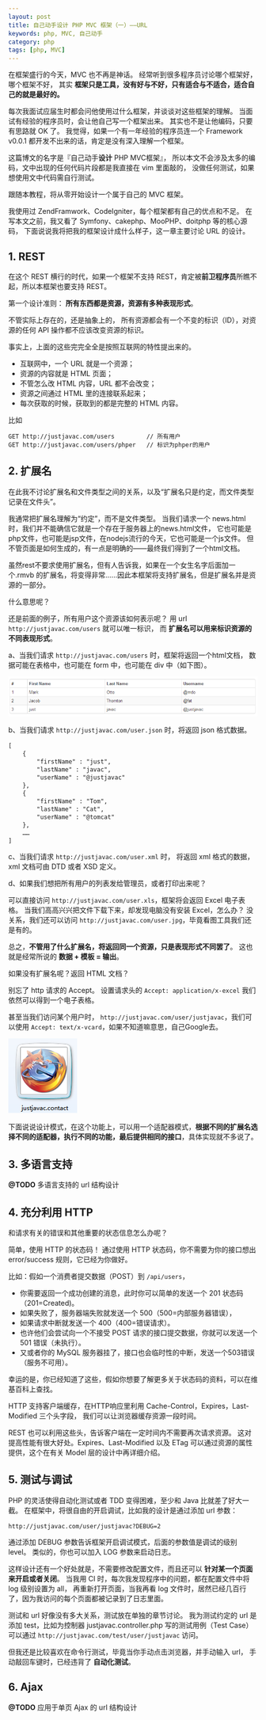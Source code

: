 ```yaml
---
layout: post
title: 自己动手设计 PHP MVC 框架（一）——URL
keywords: php, MVC, 自己动手
category: php
tags: [php, MVC]
---
```


在框架盛行的今天，MVC 也不再是神话。
经常听到很多程序员讨论哪个框架好，哪个框架不好，
其实 **框架只是工具，没有好与不好，只有适合与不适合，适合自己的就是最好的。**

每次我面试应届生时都会问他使用过什么框架，并谈谈对这些框架的理解。
当面试有经验的程序员时，会让他自己写一个框架出来。
其实也不是让他编码，只要有思路就 OK 了。
我觉得，如果一个有一年经验的程序员连一个 Framework v0.0.1 都开发不出来的话，肯定是没有深入理解一个框架。

这篇博文的名字是『自己动手<strong>设计</strong> PHP MVC框架』，
所以本文不会涉及太多的编码，文中出现的任何代码片段都是我直接在 vim 里面敲的，
没做任何测试，如果想使用文中代码需自行测试。

跟随本教程，将从零开始设计一个属于自己的 MVC 框架。

我使用过 ZendFramwork、CodeIgniter，每个框架都有自己的优点和不足。
在写本文之前，我又看了 Symfony、cakephp、MooPHP、doitphp 等的核心源码，
下面说说我将把我的框架设计成什么样子，这一章主要讨论 URL 的设计。

## 1. REST

在这个 REST 横行的时代，如果一个框架不支持 REST，肯定被<strong>前卫程序员</strong>所瞧不起，所以本框架也要支持 REST。

第一个设计准则： **所有东西都是资源，资源有多种表现形式**。

不管实际上存在的，还是抽象上的，
所有资源都会有一个不变的标识（ID），对资源的任何 API 操作都不应该改变资源的标识。

事实上，上面的这些完完全全是按照互联网的特性提出来的。

* 互联网中，一个 URL 就是一个资源；
* 资源的内容就是 HTML 页面；
* 不管怎么改 HTML 内容，URL 都不会改变；
* 资源之间通过 HTML 里的连接联系起来；
* 每次获取的时候，获取到的都是完整的 HTML 内容。

比如

    GET http://justjavac.com/users         // 所有用户
    GET http://justjavac.com/users/phper   // 标识为phper的用户

## 2. 扩展名

在此我不讨论扩展名和文件类型之间的关系，以及“扩展名只是约定，而文件类型记录在文件头”。

我通常把扩展名理解为“约定”，而不是文件类型。
当我们请求一个 news.html 时，我们并不能确信它就是一个存在于服务器上的news.html文件，
它也可能是php文件，也可能是jsp文件，在nodejs流行的今天，它也可能是一个js文件。
但不管页面是如何生成的，有一点是明确的——最终我们得到了一个html文档。

虽然rest不要求使用扩展名，但有人告诉我，如果在一个女生名字后面加一个.rmvb 的扩展名，将变得非常……因此本框架将支持扩展名，但是扩展名并是资源的一部分。

什么意思呢？

还是前面的例子，所有用户这个资源该如何表示呢？
用 url `http://justjavac.com/users` 就可以唯一标识，
而 **扩展名可以用来标识资源的不同表现形式**。

a、当我们请求 `http://justjavac.com/users` 时，框架将返回一个html文档，
数据可能在表格中，也可能在 form 中，也可能在 div 中（如下图）。

![table of users](/assets/images/diy-design-php-mvc-framework-url-users.png "table of users")

b、当我们请求 `http://justjavac.com/user.json` 时，将返回 json 格式数据。

    [
        {
            "firstName" : "just",
            "lastName" : "javac",
            "userName" : "@justjavac"
        },
        {
            "firstName" : "Tom",
            "lastName" : "Cat",
            "userName" : "@tomcat"
        },
        ……
    ]

c、当我们请求 `http://justjavac.com/user.xml` 时，
将返回 xml 格式的数据，xml 文档可由 DTD 或者 XSD 定义。

d、如果我们想把所有用户的列表发给管理员，或者打印出来呢？

可以直接访问 `http://justjavac.com/user.xls`，框架将会返回 Excel 电子表格。
当我们高高兴兴把文件下载下来，却发现电脑没有安装 Excel，怎么办？
没关系，我们还可以访问 `http://justjavac.com/user.jpg`，毕竟看图工具我们还是有的。

总之，**不管用了什么扩展名，将返回同一个资源，只是表现形式不同罢了**。
这也就是经常所说的 **数据 + 模板 = 输出**。

如果没有扩展名呢？返回 HTML 文档？

别忘了 http 请求的 Accept。
设置请求头的 `Accept: application/x-excel` 我们依然可以得到一个电子表格。

甚至当我们访问某个用户时， `http://justjavac.com/user/justjavac`，我们可以使用 `Accept: text/x-vcard`，如果不知道嘛意思，自己Google去。

![justjavac.vcard](/assets/images/diy-design-php-mvc-framework-url-vcard.png "justjavac.vcard")

下面说说设计模式，在这个功能上，可以用一个适配器模式，**根据不同的扩展名选择不同的适配器，执行不同的功能，最后提供相同的接口**，具体实现就不多说了。

## 3. 多语言支持

**@TODO** 多语言支持的 url 结构设计

## 4. 充分利用 HTTP

和请求有关的错误和其他重要的状态信息怎么办呢？

简单，使用 HTTP 的状态码！
通过使用 HTTP 状态码，你不需要为你的接口想出 error/success 规则，它已经为你做好。

比如：假如一个消费者提交数据（POST）到 `/api/users`，

* 你需要返回一个成功创建的消息，此时你可以简单的发送一个 201 状态码（201=Created)。
* 如果失败了，服务器端失败就发送一个 500（500=内部服务器错误），
* 如果请求中断就发送一个 400（400=错误请求）。
* 也许他们会尝试向一个不接受 POST 请求的接口提交数据，你就可以发送一个 501 错误（未执行）。
* 又或者你的 MySQL 服务器挂了，接口也会临时性的中断，发送一个503错误（服务不可用）。

幸运的是，你已经知道了这些，假如你想要了解更多关于状态码的资料，可以在维基百科上查找。 

HTTP 支持客户端缓存，在HTTP响应里利用 Cache-Control，Expires，Last-Modified 三个头字段，
我们可以让浏览器缓存资源一段时间。

REST 也可以利用这些头，告诉客户端在一定时间内不需要再次请求资源。
这对提高性能有很大好处。Expires、Last-Modified 以及 ETag 可以通过资源的属性提供，这个在有关 Model 层的设计中再详细介绍。

## 5. 测试与调试

PHP 的灵活使得自动化测试或者 TDD 变得困难，至少和 Java 比就差了好大一截。
在框架中，将很自由的开启调试，比如我的设计是通过添加 url 参数：

    http://justjavac.com/user/justjavac?DEBUG=2
    
通过添加 DEBUG 参数告诉框架开启调试模式，后面的参数值是调试的级别 level。
类似的，你也可以加入 LOG 参数来启动日志。

这样设计还有一个好处就是，不需要修改配置文件，而且还可以 **针对某一个页面来开启或者关闭**。
当我用 CI 时，每次我发现程序中的问题，都在配置文件中将 log 级别设置为 all，
再重新打开页面，当我再看 log 文件时，居然已经几百行了，因为我访问的每个页面都被记录到了日志里面。

测试和 url 好像没有多大关系，测试放在单独的章节讨论。
我为测试约定的 url 是添加 test，比如为控制器 justjavac.controller.php 写的测试用例（Test Case）可以通过 `http://justjavac.com/test/user/justjavac` 访问。

但我还是比较喜欢在命令行测试，毕竟当你手动点击浏览器，并手动输入 url，
手动敲回车键时，已经违背了 **自动化测试**。

## 6. Ajax

**@TODO** 应用于单页 Ajax 的 url 结构设计